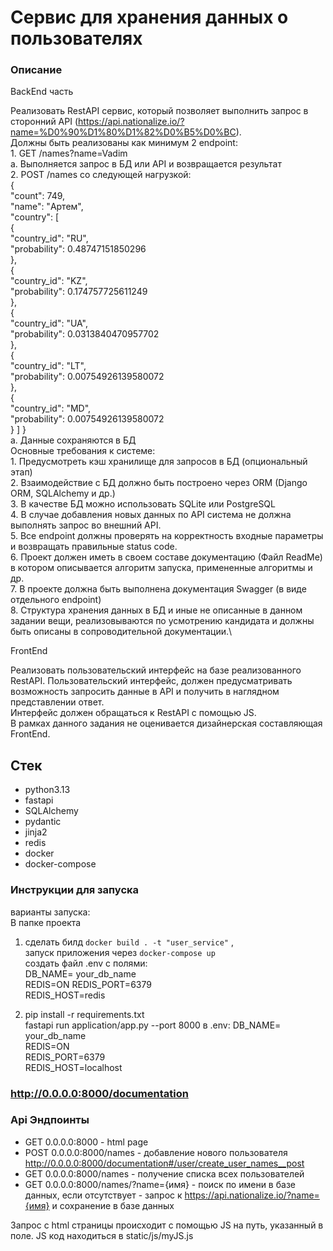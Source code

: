 # Сервис для хранения данных о пользователях


### Описание
BackEnd часть 

Реализовать RestAPI сервис, который позволяет выполнить запрос в сторонний API (https://api.nationalize.io/?name=%D0%90%D1%80%D1%82%D0%B5%D0%BC).\
Должны быть реализованы как минимум 2 endpoint:\
    1. GET /names?name=Vadim\
        a. Выполняется запрос в БД или API и возвращается результат\
    2. POST /names со следующей нагрузкой:\
{\
  "count": 749,\
  "name": "Артем",\
  "country": [\
    {\
      "country_id": "RU",\
      "probability": 0.48747151850296\
    },\
    {\
      "country_id": "KZ",\
      "probability": 0.174757725611249\
    },\
    {\
      "country_id": "UA",\
      "probability": 0.0313840470957702\
    },\
    {\
      "country_id": "LT",\
      "probability": 0.00754926139580072\
    },\
    {\
      "country_id": "MD",\
      "probability": 0.00754926139580072\
    }
  ]
} \
        a. Данные сохраняются в БД\
Основные требования к системе:\
    1. Предусмотреть кэш хранилище для запросов в БД (опциональный этап)\
    2. Взаимодействие с БД должно быть построено через ORM (Django ORM, SQLAlchemy и др.)\
    3. В качестве БД можно использовать SQLite или PostgreSQL\
    4. В случае добавления новых данных по API система не должна выполнять запрос во внешний API.\
    5. Все endpoint должны проверять на корректность входные параметры и возвращать правильные status code.\
    6. Проект должен иметь в своем составе документацию (Файл ReadMe) в котором описывается алгоритм запуска, примененные алгоритмы и др.\
    7. В проекте должна быть выполнена документация Swagger (в виде отдельного endpoint)\
    8. Структура хранения данных в БД и иные не описанные в данном задании вещи, реализовываются по усмотрению кандидата и должны быть описаны в сопроводительной документации.\

FrontEnd
 
Реализовать пользовательский интерфейс на базе реализованного RestAPI. Пользовательский интерфейс, должен предусматривать возможность запросить данные в API и получить в наглядном представлении ответ.\
Интерфейс должен обращаться к RestAPI с помощью JS.\
В рамках данного задания не оценивается дизайнерская составляющая FrontEnd.

## Стек
- python3.13
- fastapi
- SQLAlchemy
- pydantic
- jinja2
- redis
- docker
- docker-compose

### Инструкции для запуска
варианты запуска:\
В папке проекта 
1. сделать билд `docker build . -t "user_service"` ,\
запуск приложения через `docker-compose up`\
создать файл .env с полями:\
DB_NAME= your_db_name\
REDIS=ON
REDIS_PORT=6379\
REDIS_HOST=redis

2. pip install -r requirements.txt  
fastapi run application/app.py --port 8000
в .env:
DB_NAME= your_db_name\
REDIS=ON\
REDIS_PORT=6379\
REDIS_HOST=localhost

### http://0.0.0.0:8000/documentation


### Api Эндпоинты
* GET 0.0.0.0:8000 - html page
* POST 0.0.0.0:8000/names - добавление нового пользователя http://0.0.0.0:8000/documentation#/user/create_user_names__post
* GET 0.0.0.0:8000/names - получение списка всех пользователей
* GET 0.0.0.0:8000/names/?name={имя} - поиск по имени в базе данных, если отсутствует - запрос к https://api.nationalize.io/?name={имя} и сохранение в базе данных

Запрос с html страницы происходит с помощью JS на путь, указанный в поле. JS код находиться в static/js/myJS.js
